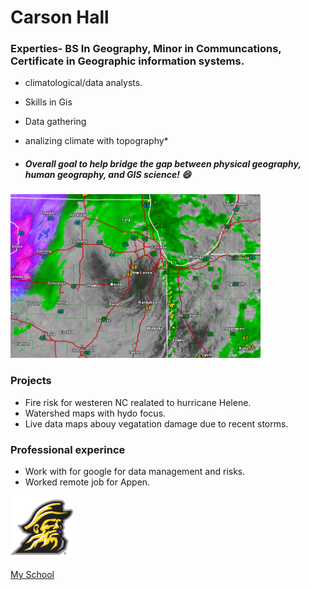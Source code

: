 # Carson Hall

### Experties- BS In Geography, Minor in Communcations, Certificate in Geographic information systems.
+ climatological/data analysts.
 + Skills in Gis
  + Data gathering
  +  analizing climate with topography*

 + ##### Overall goal to help bridge the gap between physical geography, human geography, and GIS science!  :smile:

  <img src="Img/Lenox.png" width="400"> 


### Projects 
+ Fire risk for westeren NC realated to hurricane Helene.
+ Watershed maps with hydo focus.
+ Live data maps abouy vegatation damage due to recent storms.  


### Professional experince 
+ Work with for google for data management and risks. 
+ Worked remote job for Appen.

<img src="Img/Dude.png" width="100"> 

<a href="https://www.appstate.edu/">My School</a>


